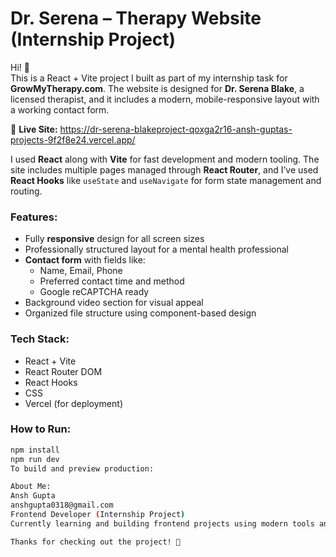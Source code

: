 # Dr. Serena – Therapy Website (Internship Project)

Hi! 👋  
This is a React + Vite project I built as part of my internship task for **GrowMyTherapy.com**. The website is designed for **Dr. Serena Blake**, a licensed therapist, and it includes a modern, mobile-responsive layout with a working contact form.

🔗 **Live Site:** https://dr-serena-blakeproject-qoxga2r16-ansh-guptas-projects-9f2f8e24.vercel.app/

I used **React** along with **Vite** for fast development and modern tooling. The site includes multiple pages managed through **React Router**, and I’ve used **React Hooks** like `useState` and `useNavigate` for form state management and routing.

### Features:
- Fully **responsive** design for all screen sizes
- Professionally structured layout for a mental health professional
- **Contact form** with fields like:
  - Name, Email, Phone
  - Preferred contact time and method
  - Google reCAPTCHA ready
- Background video section for visual appeal
- Organized file structure using component-based design

### Tech Stack:
- React + Vite
- React Router DOM
- React Hooks
- CSS 
- Vercel (for deployment)

### How to Run:
```bash
npm install
npm run dev
To build and preview production:

About Me:
Ansh Gupta
anshgupta0318@gmail.com
Frontend Developer (Internship Project)
Currently learning and building frontend projects using modern tools and best practices.

Thanks for checking out the project! 🙂
